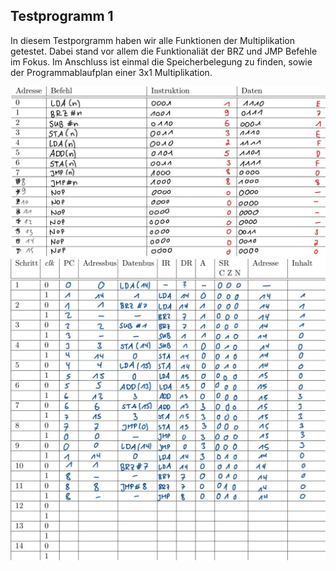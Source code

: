 ## Testprogramm 1

In diesem Testporgramm haben wir alle Funktionen der Multiplikation getestet.
Dabei stand vor allem die Funktionaliät der BRZ und JMP Befehle im Fokus.
Im Anschluss ist einmal die Speicherbelegung zu finden, sowie der Programmablaufplan einer 3x1 Multiplikation.


![](Speicheradressen.png) 
![](Programmablauf.png)